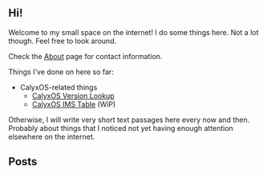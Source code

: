 <h2 class="post-list-heading">Hi!</h2>

Welcome to my small space on the internet! I do some things here. Not a lot though. Feel free to look around.

Check the [About](https://perzarys.github.io/about/) page for contact information.

Things I've done on here so far:

- CalyxOS-related things
    - [CalyxOS Version Lookup](https://perzarys.github.io/calyxos-version-lookup/)
    - [CalyxOS IMS Table](https://gist.github.com/perzarys/e97c1a19798e9b80ecdd5397b192e018) (WiP)

Otherwise, I will write very short text passages here every now and then. Probably about things that I noticed not yet having enough attention elsewhere on the internet.

<h2 class="post-list-heading">Posts</h2>